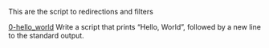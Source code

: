 This are the script to redirections and filters

[0-hello_world](0-hello_world)
Write a script that prints “Hello, World”, followed by a new line to the standard output.
